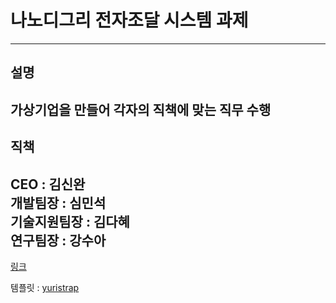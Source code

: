 # 나노디그리 전자조달 시스템 과제
-------------------
## 설명
가상기업을 만들어 각자의 직책에 맞는 직무 수행
-------------------
## 직책
CEO : 김신완<br>
개발팀장 : 심민석<br>
기술지원팀장 : 김다혜<br>
연구팀장 : 강수아
-------------------
[링크](https://e-procurement.github.io/)

템플릿 : [yuristrap](https://yuristrap.github.io/)